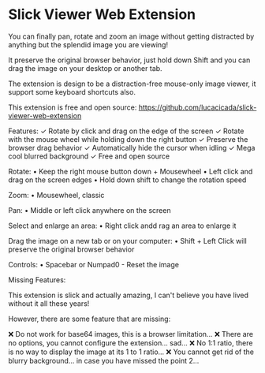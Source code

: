 # Slick Viewer Web Extension

You can finally pan, rotate and zoom an image without getting distracted by anything but the splendid image you are viewing!

It preserve the original browser behavior, just hold down Shift and you can drag the image on your desktop or another tab.

The extension is design to be a distraction-free mouse-only image viewer, it support some keyboard shortcuts also.

This extension is free and open source:
https://github.com/lucacicada/slick-viewer-web-extension

Features:
✓ Rotate by click and drag on the edge of the screen
✓ Rotate with the mouse wheel while holding down the right button
✓ Preserve the browser drag behavior
✓ Automatically hide the cursor when idling
✓ Mega cool blurred background
✓ Free and open source

Rotate:
• Keep the right mouse button down + Mousewheel
• Left click and drag on the screen edges
• Hold down shift to change the rotation speed

Zoom:
• Mousewheel, classic

Pan:
• Middle or left click anywhere on the screen

Select and enlarge an area:
• Right click andd rag an area to enlarge it

Drag the image on a new tab or on your computer:
• Shift + Left Click will preserve the original browser behavior

Controls:
• Spacebar or Numpad0 - Reset the image

Missing Features:

This extension is slick and actually amazing, I can't believe you have lived without it all these years!

However, there are some feature that are missing:

❌ Do not work for base64 images, this is a browser limitation...
❌ There are no options, you cannot configure the extension... sad...
❌ No 1:1 ratio, there is no way to display the image at its 1 to 1 ratio...
❌ You cannot get rid of the blurry background... in case you have missed the point 2...
